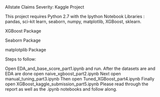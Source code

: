 Allstate Claims Severity: Kaggle Project

This project requires Python 2.7 with the Ipython Notebook Libraries : pandas, sci-kit learn, seaborn, numpy, matplotlib, XGBoost, sklearn.

XGBoost Package

Seaborn Package

matplotplib Package

Steps to follow:

Open EDA_and_base_score_part1.ipynb and run.
After the datasets are and EDA are done open naive_xgboost_part2.ipynb
Next open manual_tuning_part3.ipynb
Then open Tuned_XGBoost_part4.ipynb
Finally open XGBoost_kaggle_submission_part5.ipynb
Please read through the report as well as the .ipynb notebooks and follow along.
